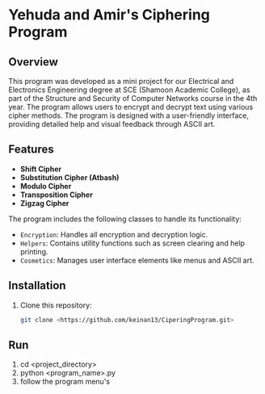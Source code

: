 # Yehuda and Amir's Ciphering Program

## Overview

This program was developed as a mini project for our Electrical and Electronics Engineering degree at SCE (Shamoon Academic College), as part of the Structure and Security of Computer Networks course in the 4th year.
The program allows users to encrypt and decrypt text using various cipher methods. 
The program is designed with a user-friendly interface, providing detailed help and visual feedback through ASCII art.

## Features

- **Shift Cipher**
- **Substitution Cipher (Atbash)**
- **Modulo Cipher**
- **Transposition Cipher**
- **Zigzag Cipher**

The program includes the following classes to handle its functionality:

- `Encryption`: Handles all encryption and decryption logic.
- `Helpers`: Contains utility functions such as screen clearing and help printing.
- `Cosmetics`: Manages user interface elements like menus and ASCII art.

## Installation

1. Clone this repository:
   ```sh
   git clone <https://github.com/keinan13/CiperingProgram.git>

## Run 

1. cd <project_directory>
2. python <program_name>.py
3. follow the program menu's
